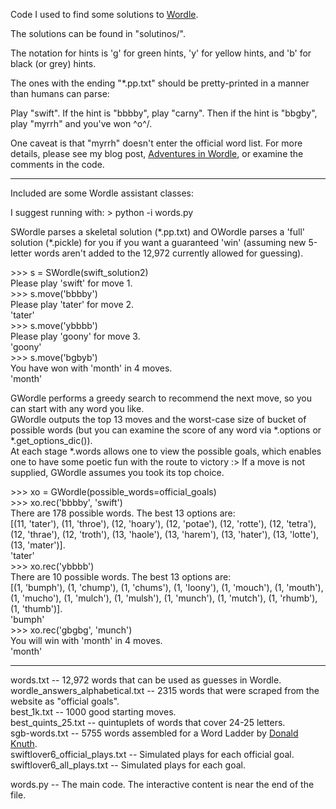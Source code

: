 
Code I used to find some solutions to [Wordle](https://www.nytimes.com/games/wordle/index.html).

The solutions can be found in "solutinos/".  

The notation for hints is 'g' for green hints, 'y' for yellow hints, and 'b' for black (or grey) hints.

The ones with the ending "\*.pp.txt" should be pretty-printed in a manner than humans can parse:

Play "swift".  If the hint is "bbbby", play "carny".  Then if the hint is "bbgby", play "myrrh" and you've won \^o^/.

One caveat is that "myrrh" doesn't enter the official word list.  For more details, please see my blog post, [Adventures in Wordle](https://gardenofminds.art/blog/adventures-in-wordle/), or examine the comments in the code.

---

Included are some Wordle assistant classes:

I suggest running with:
\> python -i words.py
  
SWordle parses a skeletal solution (\*.pp.txt) and OWordle parses a 'full' solution (\*.pickle) for you if you want a guaranteed 'win' (assuming new 5-letter words aren't added to the 12,972 currently allowed for guessing).
  
\>>> s = SWordle(swift\_solution2)  
Please play 'swift' for move 1.  
\>>> s.move('bbbby')  
Please play 'tater' for move 2.  
'tater'  
\>>> s.move('ybbbb')  
Please play 'goony' for move 3.  
'goony'  
\>>> s.move('bgbyb')  
You have won with 'month' in 4 moves.  
'month'  
  
GWordle performs a greedy search to recommend the next move, so you can start with any word you like.  
GWordle outputs the top 13 moves and the worst-case size of bucket of possible words (but you can examine the score of any word via \*.options or \*.get\_options\_dic()).  
At each stage \*.words allows one to view the possible goals, which enables one to have some poetic fun with the route to victory :>
If a move is not supplied, GWordle assumes you took its top choice.
    
\>>> xo = GWordle(possible\_words=official\_goals)  
\>>> xo.rec('bbbby', 'swift')  
There are 178 possible words.  The best 13 options are:  
[(11, 'tater'), (11, 'throe'), (12, 'hoary'), (12, 'potae'), (12, 'rotte'), (12, 'tetra'), (12, 'thrae'), (12, 'troth'), (13, 'haole'), (13, 'harem'), (13, 'hater'), (13, 'lotte'), (13, 'mater')].  
'tater'  
\>>> xo.rec('ybbbb')  
There are 10 possible words.  The best 13 options are:  
[(1, 'bumph'), (1, 'chump'), (1, 'chums'), (1, 'loony'), (1, 'mouch'), (1, 'mouth'), (1, 'mucho'), (1, 'mulch'), (1, 'mulsh'), (1, 'munch'), (1, 'mutch'), (1, 'rhumb'), (1, 'thumb')].  
'bumph'  
\>>> xo.rec('gbgbg', 'munch')  
You will win with 'month' in 4 moves.  
'month'  
  
---
  
words.txt -- 12,972 words that can be used as guesses in Wordle.  
wordle\_answers\_alphabetical.txt -- 2315 words that were scraped from the website as "official goals".   
best\_1k.txt -- 1000 good starting moves.  
best\_quints\_25.txt -- quintuplets of words that cover 24-25 letters.  
sgb-words.txt -- 5755 words assembled for a Word Ladder by [Donald Knuth](https://www-cs-faculty.stanford.edu/~knuth/sgb.html).  
swiftlover6\_official\_plays.txt -- Simulated plays for each official goal.  
swiftlover6\_all\_plays.txt -- Simulated plays for each goal.  
 
words.py -- The main code.  The interactive content is near the end of the file.  

